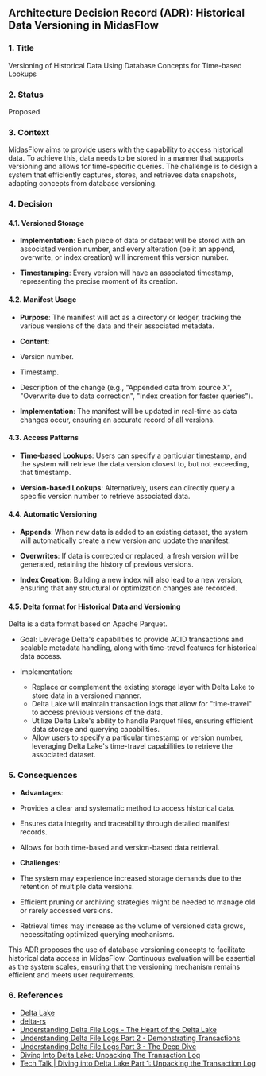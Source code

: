 ## Architecture Decision Record (ADR): Historical Data Versioning in MidasFlow

### 1. Title

Versioning of Historical Data Using Database Concepts for Time-based Lookups

### 2. Status

Proposed

### 3. Context

MidasFlow aims to provide users with the capability to access historical data. To achieve this, data needs to be stored in a manner that supports versioning and allows for time-specific queries. The challenge is to design a system that efficiently captures, stores, and retrieves data snapshots, adapting concepts from database versioning.

### 4. Decision

#### 4.1. Versioned Storage

- **Implementation**: Each piece of data or dataset will be stored with an associated version number, and every alteration (be it an append, overwrite, or index creation) will increment this version number.

- **Timestamping**: Every version will have an associated timestamp, representing the precise moment of its creation.

#### 4.2. Manifest Usage

- **Purpose**: The manifest will act as a directory or ledger, tracking the various versions of the data and their associated metadata.

- **Content**:

- Version number.

- Timestamp.

- Description of the change (e.g., "Appended data from source X", "Overwrite due to data correction", "Index creation for faster queries").

- **Implementation**: The manifest will be updated in real-time as data changes occur, ensuring an accurate record of all versions.

#### 4.3. Access Patterns

- **Time-based Lookups**: Users can specify a particular timestamp, and the system will retrieve the data version closest to, but not exceeding, that timestamp.

- **Version-based Lookups**: Alternatively, users can directly query a specific version number to retrieve associated data.

#### 4.4. Automatic Versioning

- **Appends**: When new data is added to an existing dataset, the system will automatically create a new version and update the manifest.

- **Overwrites**: If data is corrected or replaced, a fresh version will be generated, retaining the history of previous versions.

- **Index Creation**: Building a new index will also lead to a new version, ensuring that any structural or optimization changes are recorded.

#### 4.5. Delta format for Historical Data and Versioning

Delta is a data format based on Apache Parquet.

-   Goal: Leverage Delta's capabilities to provide ACID transactions and scalable metadata handling, along with time-travel features for historical data access.

-   Implementation:

    -   Replace or complement the existing storage layer with Delta Lake to store data in a versioned manner.
    -   Delta Lake will maintain transaction logs that allow for "time-travel" to access previous versions of the data.
    -   Utilize Delta Lake's ability to handle Parquet files, ensuring efficient data storage and querying capabilities.
    -   Allow users to specify a particular timestamp or version number, leveraging Delta Lake's time-travel capabilities to retrieve the associated dataset.

### 5. Consequences

- **Advantages**:

- Provides a clear and systematic method to access historical data.

- Ensures data integrity and traceability through detailed manifest records.

- Allows for both time-based and version-based data retrieval.

- **Challenges**:

- The system may experience increased storage demands due to the retention of multiple data versions.

- Efficient pruning or archiving strategies might be needed to manage old or rarely accessed versions.

- Retrieval times may increase as the volume of versioned data grows, necessitating optimized querying mechanisms.


This ADR proposes the use of database versioning concepts to facilitate historical data access in MidasFlow. Continuous evaluation will be essential as the system scales, ensuring that the versioning mechanism remains efficient and meets user requirements.

### 6. References
- [Delta Lake](https://delta.io/)
- [delta-rs](https://github.com/delta-io/delta-rs)
- [Understanding Delta File Logs - The Heart of the Delta Lake](https://www.youtube.com/watch?v=pCH_qNqnms0)
- [Understanding Delta File Logs Part 2 - Demonstrating Transactions](https://www.youtube.com/watch?v=ZSTJLfZy_Hs)
- [Understanding Delta File Logs Part 3 - The Deep Dive](https://www.youtube.com/watch?v=al_E0QFpNlw)
- [Diving Into Delta Lake: Unpacking The Transaction Log](https://www.databricks.com/blog/2019/08/21/diving-into-delta-lake-unpacking-the-transaction-log.html)
- [Tech Talk | Diving into Delta Lake Part 1: Unpacking the Transaction Log](https://www.youtube.com/watch?v=F91G4RoA8is)